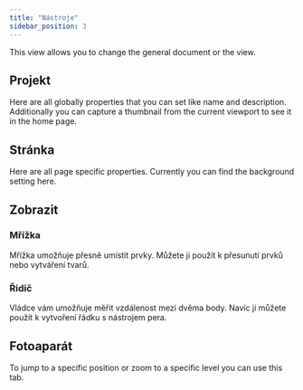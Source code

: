 ```yaml
---
title: "Nástroje"
sidebar_position: 3
---
```


This view allows you to change the general document or the view.

## Projekt

Here are all globally properties that you can set like name and description. Additionally you can capture a thumbnail from the current viewport to see it in the home page.

## Stránka

Here are all page specific properties. Currently you can find the background setting here.

## Zobrazit

### Mřížka

Mřížka umožňuje přesně umístit prvky. Můžete ji použít k přesunutí prvků nebo vytváření tvarů.

### Řidič

Vládce vám umožňuje měřit vzdálenost mezi dvěma body. Navíc ji můžete použít k vytvoření řádku s nástrojem pera.

## Fotoaparát

To jump to a specific position or zoom to a specific level you can use this tab.
